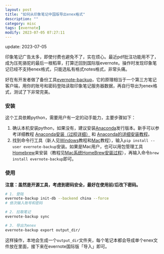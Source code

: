 ```yaml
---
layout: post
title: "如何从印象笔记中国版导出enex格式"
description: ""
category: misc
tags: [evernote]
modify: 2023-07-05 07:27:11
---
```


update: 2023-07-05


印象笔记广告太多，即使付费也避免不了，实在烦心。最近pdf批注功能用不了，成为压死骆驼的最后一根稻草，打算迁回到国际版evernote。操作时发现印象笔记已经不支持enex格式，只能选私有格式notes格式，非常头痛。

好在有开发者做了备份工具[evernote-backup](https://github.com/vzhd1701/evernote-backup)，它的原理相当于一个第三方笔记客户端，用你的账号和密码登陆读取印象笔记服务器数据，再自行导出为enex格式，测试了下非常完美。

### 安装

这个工具依赖python，需要用户有一定的动手能力，主要步骤如下：

1. 确认本机安装python，如果没有，建议安装[Anaconda](https://www.anaconda.com/download)发行版本。新手可以参考详细教程 [Anaconda安装（过程详细）](https://blog.csdn.net/weixin_42855758/article/details/122795125) 和 [Anaconda的详细安装教程](https://blog.csdn.net/qq_42535748/article/details/125913108)。
2. 找到命令行工具（新人见[Windows](https://blog.csdn.net/yao_yaoya/article/details/127862527)教程和[Mac](https://support.apple.com/zh-cn/guide/terminal/apd5265185d-f365-44cb-8b09-71a064a42125/mac#:~:text=%E6%88%91%E6%89%93%E5%BC%80%E2%80%9C%E7%BB%88%E7%AB%AF%E2%80%9D-,%E6%89%93%E5%BC%80%E2%80%9C%E7%BB%88%E7%AB%AF%E2%80%9D,%E7%84%B6%E5%90%8E%E8%BF%9E%E6%8C%89%E2%80%9C%E7%BB%88%E7%AB%AF%E2%80%9D%E3%80%82)教程），输入`pip install --user evernote-backup`安装。如果是Mac用户，也可以用包管理工具[Homebrew](https://brew.sh/)来安装（教程见[Mac系统HomeBrew安装过程](https://blog.csdn.net/ZCC361571217/article/details/127333754)），再输入命令`brew install evernote-backup`即可。


### 使用

**注意：虽然是开源工具，考虑到密码安全，最好在使用前/后改下密码。**

```bash
# 1. 登陆
evernote-backup init-db --backend china --force
# 依次输入账号和密码

# 2. 拉取笔记
evernote-backup sync

# 3. 导出为enex
evernote-backup export output_dir/
```

这样操作，本地会生成一个`output_dir`文件夹，每个笔记本都会导成单个enex文件放在里面，接下来在evernote国际版「导入」即可。
